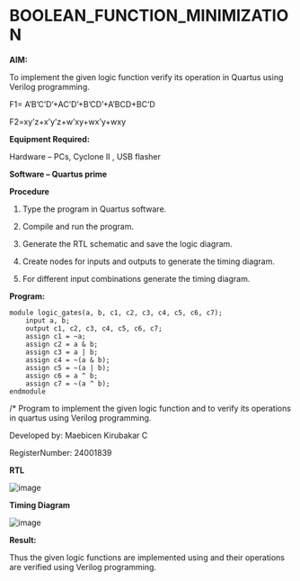 # BOOLEAN_FUNCTION_MINIMIZATION

**AIM:**

To implement the given logic function verify its operation in Quartus using Verilog programming.

F1= A’B’C’D’+AC’D’+B’CD’+A’BCD+BC’D 

F2=xy’z+x’y’z+w’xy+wx’y+wxy

**Equipment Required:**

Hardware – PCs, Cyclone II , USB flasher

**Software – Quartus prime**

**Procedure**

1.	Type the program in Quartus software.

2.	Compile and run the program.

3.	Generate the RTL schematic and save the logic diagram.

4.	Create nodes for inputs and outputs to generate the timing diagram.

5.	For different input combinations generate the timing diagram.


**Program:**

```
module logic_gates(a, b, c1, c2, c3, c4, c5, c6, c7);
    input a, b;
    output c1, c2, c3, c4, c5, c6, c7;
    assign c1 = ~a;
    assign c2 = a & b;
    assign c3 = a | b;
    assign c4 = ~(a & b);
    assign c5 = ~(a | b);
    assign c6 = a ^ b;
    assign c7 = ~(a ^ b);
endmodule

```

/* Program to implement the given logic function and to verify its operations in quartus using Verilog programming. 

Developed by: Maebicen Kirubakar C

RegisterNumber: 24001839


**RTL**

![image](https://github.com/user-attachments/assets/e4c9eff5-d57f-4d1d-8f75-7d231f6781c3)


**Timing Diagram**

![image](https://github.com/user-attachments/assets/cb8959bf-a0a7-4546-a4f6-642e56ea30bd)


**Result:**

Thus the given logic functions are implemented using and their operations are verified using Verilog programming.


